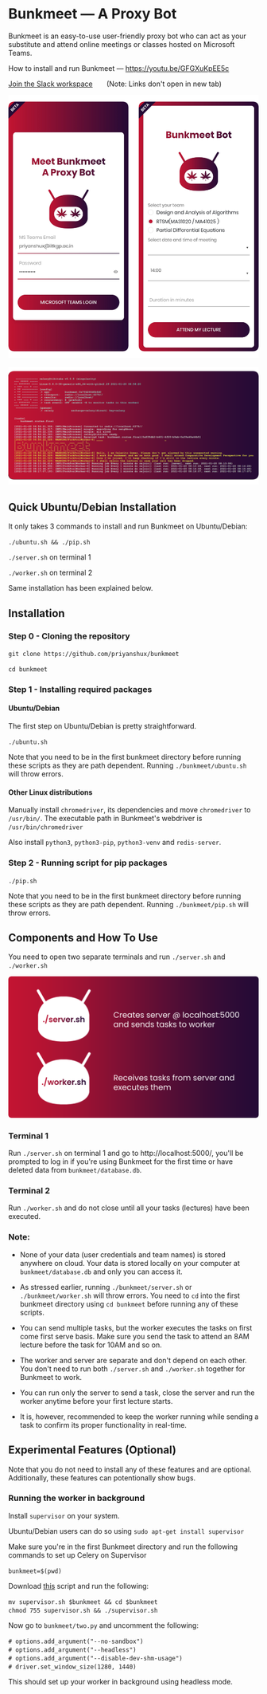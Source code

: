 # Bunkmeet — A Proxy Bot
Bunkmeet is an easy-to-use user-friendly proxy bot who can act as your substitute and attend online meetings or classes hosted on Microsoft Teams.

How to install and run Bunkmeet — https://youtu.be/GFGXuKpEE5c

[Join the Slack workspace](https://join.slack.com/t/newworkspace-wb25163/shared_invite/zt-l6pk72r7-fp07w8NPtK0Z4_DHosrhBg)  (Note: Links don't open in new tab)

![Bunkmeet](https://github.com/priyanshux/bunkmeet/blob/media/images/readme.png?raw=true "Bunkmeet")

![Worker](https://github.com/priyanshux/bunkmeet/blob/media/images/worker.png?raw=true "Worker")

## Quick Ubuntu/Debian Installation

It only takes 3 commands to install and run Bunkmeet on Ubuntu/Debian:

`./ubuntu.sh && ./pip.sh`

 `./server.sh`  on terminal 1

`./worker.sh` on terminal 2

Same installation has been explained below.

## Installation

### Step 0 - Cloning the repository
`git clone https://github.com/priyanshux/bunkmeet`

`cd bunkmeet`

### Step 1 - Installing required packages
#### Ubuntu/Debian
The first step on Ubuntu/Debian is pretty straightforward.

`./ubuntu.sh`

Note that you need to be in the first bunkmeet directory before running these scripts as they are path dependent. Running `./bunkmeet/ubuntu.sh` will throw errors.

#### Other Linux distributions

Manually install `chromedriver`, its dependencies and move `chromedriver` to `/usr/bin/`. The executable path in Bunkmeet's webdriver is `/usr/bin/chromedriver`

Also install `python3`, `python3-pip`, `python3-venv` and `redis-server`.

### Step 2 - Running script for pip packages

`./pip.sh`

Note that you need to be in the first bunkmeet directory before running these scripts as they are path dependent. Running `./bunkmeet/pip.sh` will throw errors.

## Components and How To Use

You need to open two separate terminals and run `./server.sh` and `./worker.sh`

![Components](https://github.com/priyanshux/bunkmeet/blob/media/images/components.png?raw=true "Components")

### Terminal 1

Run `./server.sh` on terminal 1 and go to http://localhost:5000/, you'll be prompted to log in if you're using Bunkmeet for the first time or have deleted data from `bunkmeet/database.db`.

### Terminal 2

Run `./worker.sh`  and do not close until all your tasks (lectures) have been executed.

### Note:

- None of your data (user credentials and team names) is stored anywhere on cloud. Your data is stored locally on your computer at `bunkmeet/database.db` and only you can access it.

- As stressed earlier, running `./bunkmeet/server.sh` or `./bunkmeet/worker.sh` will throw errors. You need to `cd` into the first bunkmeet directory using `cd bunkmeet` before running any of these scripts.

- You can send multiple tasks, but the worker executes the tasks on first come first serve basis. Make sure you send the task to attend an 8AM lecture before the task for 10AM and so on.

- The worker and server are separate and don't depend on each other. You don't need to run both `./server.sh` and `./worker.sh` together for Bunkmeet to work.

- You can run only the server to send a task, close the server and run the worker anytime before your first lecture starts.

- It is, however, recommended to keep the worker running while sending a task to confirm its proper functionality in real-time.

## Experimental Features (Optional)

Note that you do not need to install any of these features and are optional. Additionally, these features can potentionally show bugs.

### Running the worker in background

Install `supervisor` on your system.

Ubuntu/Debian users can do so using `sudo apt-get install supervisor`

Make sure you're in the first Bunkmeet directory and run the following commands to set up Celery on Supervisor

`bunkmeet=$(pwd)`

Download [this](https://github.com/priyanshux/bunkmeet/blob/media/supervisor.sh) script and run the following:

`mv supervisor.sh $bunkmeet && cd $bunkmeet`<br>
`chmod 755 supervisor.sh && ./supervisor.sh`

Now go to `bunkmeet/two.py` and uncomment the following:

`# options.add_argument("--no-sandbox")`<br>
`# options.add_argument("--headless")`<br>
`# options.add_argument("--disable-dev-shm-usage")`<br>
`# driver.set_window_size(1280, 1440)`

This should set up your worker in background using headless mode.
